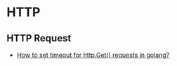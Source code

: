 # HTTP

## HTTP Request

* [How to set timeout for http.Get() requests in golang?](http://stackoverflow.com/questions/16895294/how-to-set-timeout-for-http-get-requests-in-golang)